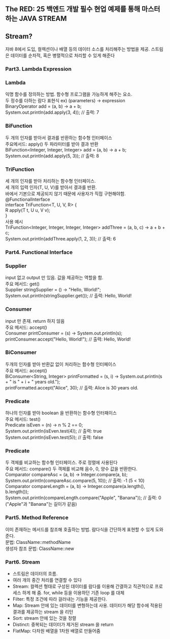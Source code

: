 ## The RED: 25 백엔드 개발 필수 현업 예제를 통해 마스터하는 JAVA STREAM

## Stream?
자바 8에서 도입, 컬렉션이나 배열 등의 데이터 소스를 처리해주는 방법을 제공.
스트림은 데이터를 순차적, 혹은 병렬적으로 처리할 수 있게 해준다

### Part3. Lambda Expression
### Lambda
익명 함수를 정의하는 방법. 함수형 프로그램을 가능하게 해주는 요소.<br>
두 정수를 더하는 람다 표현식
ex) (parameters) -> expression<br>
BinaryOperator<Integer> add = (a, b) -> a + b;<br>
System.out.println(add.apply(3, 4)); // 출력: 7

### BiFunction
두 개의 인자를 받아서 결과를 반환하는 함수형 인터페이스<br>
주요메서드: apply() 두 파라미터를 받아 결과 반환<br>
BiFunction<Integer, Integer, Integer> add = (a, b) -> a + b;<br>
System.out.println(add.apply(5, 3)); // 출력: 8

### TriFunction
세 개의 인자를 받아 처리하는 함수형 인터페이스.<br>
세 개의 입력 인자(T, U, V)를 받아서 결과를 반환.<br>
바에서 기본으로 제공되지 않기 때문에 사용자가 직접 구현해야함.<br>
@FunctionalInterface <br>
interface TriFunction<T, U, V, R> { <br>
R apply(T t, U u, V v); <br>
} <br>
사용 예시<br>
TriFunction<Integer, Integer, Integer, Integer> addThree = (a, b, c) -> a + b + c;<br>
System.out.println(addThree.apply(1, 2, 3)); // 출력: 6<br>


### Part4. Functional Interface
### Supplier
input 없고 output 만 있음. 값을 제공하는 역할을 함.<br>
주요 메서드: get() <br>
Supplier<String> stringSupplier = () -> "Hello, World!";<br>
System.out.println(stringSupplier.get());  // 출력: Hello, World!
<br>
 ### Consumer
input 만 존재. return 하지 않음 <br>
주요 메서드: accept() <br>
Consumer<String> printConsumer = (s) -> System.out.println(s); <br>
printConsumer.accept("Hello, World!");  // 출력: Hello, World! <br>


### BiConsumer
두개의 인자를 받아 반환값 없이 처리하는 함수형 인터페이스 <br>
주요 메서드: accept() <br>
BiConsumer<String, Integer> printFormatted = (s, i) -> System.out.println(s + " is " + i + " years old."); <br>
printFormatted.accept("Alice", 30);  // 출력: Alice is 30 years old. <br>

### Predicate
하나의 인자를 받아 boolean 을 반환하는 함수형 인터패이스 <br>
주요 메서드: test() <br>
Predicate<Integer> isEven = (n) -> n % 2 == 0; <br>
System.out.println(isEven.test(4));  // 출력: true <br>
System.out.println(isEven.test(5));  // 출력: false <br>


### Predicate
두 객체를 비교하는 함수형 인터페이스. 주로 정렬에 사용된다 <br>
주요 메서드: compare() 두 객체를 비교해 음수, 0, 양수 값을 반환한다.  <br>
Comparator<Integer> compareAsc = (a, b) -> Integer.compare(a, b);
System.out.println(compareAsc.compare(5, 10));  // 출력: -1 (5 < 10)
Comparator<String> compareLength = (a, b) -> Integer.compare(a.length(), b.length()); <br>
System.out.println(compareLength.compare("Apple", "Banana"));  // 출력: 0 ("Apple"과 "Banana"는 길이가 같음) <br>

### Part5. Method Reference
이미 존재하는 메서드를 참조해 호출하는 방법. 람다식을 간단하게 표현할 수 있게 도와준다. <br>
문법: ClassName::methodName <br>
생성자 참조 문법: ClassName::new <br>


### Part6. Stream
- 스트림은 데이터의 흐름. 
- 여러 개의 중간 처리를 연결할 수 있다 <br>
- Stream: 컬렉션 형태로 구성된 데이터를 람다를 이용해 간결하고 직관적으로 프로세스 하게 해 줌. for, while 등을 이용하던 기존 loop 를 대체<br>
- Filter: 특정 조건에 따라 걸러내는 기능을 제공한다.<br>
- Map: Stream 안에 있는 데이터를 변형하는데 사용. 데이터가 해당 함수에 적용된 결과를 제공하는 stream 을 리턴<br>
- Sort: stream 안에 있는 것을 정렬<br>
- Distinct: 중복되는 데이터가 제거된 stream 을 return <br>
- FlatMap: 다차원 배열을 1차원 배열로 만들어줌 <br>


